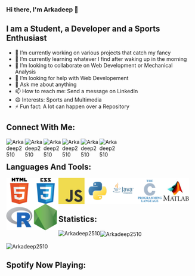 ### Hi there, I'm Arkadeep 👋

<!--
**Arkadeep2510/Arkadeep2510** is a ✨ _special_ ✨ repository because its `README.md` (this file) appears on your GitHub profile.

Here are some ideas to get you started:

-->

## I am a Student, a Developer and a Sports Enthusiast
- 🔭 I’m currently working on various projects that catch my fancy
- 🌱 I’m currently learning whatever I find after waking up in the morning
- 👯 I’m looking to collaborate on Web Development or Mechanical Analysis
- 🤔 I’m looking for help with Web Developement
- 💬 Ask me about anything
- 📫 How to reach me: Send a message on LinkedIn 
- 😄 Interests: Sports and Multimedia 
- ⚡ Fun fact: A lot can happen over a Repository

## Connect With Me:
<a href="https://www.linkedin.com/in/arkadeep-mukherjee-a6b3a91a3/" target="blank"><img align="left" src="https://cdn.jsdelivr.net/npm/simple-icons@v3/icons/linkedin.svg" alt="Arkadeep2510" width="50px"/></a>
<a align="left" href="https://www.instagram.com/arkadeep2510/" target="blank"><img align="left" src="https://cdn.jsdelivr.net/npm/simple-icons@v3/icons/instagram.svg" alt="Arkadeep2510" width="50px"/></a>
<a align="left" href="https://www.facebook.com/arkadeep.mukherjee.79/" target="blank"><img align="left" src="https://cdn.jsdelivr.net/npm/simple-icons@v3/icons/facebook.svg" alt="Arkadeep2510" width="50px"/></a>
<a align="left" href="https://twitter.com/Arkadeep2510?s=08" target="blank"><img align="left" src="https://cdn.jsdelivr.net/npm/simple-icons@v3/icons/twitter.svg" alt="Arkadeep2510" width="50px"/></a>
<a align="left" align="left" href="https://open.spotify.com/user/31bd4t6y7cnjwtdyxsfyfffrw5jq?si=1b2faf9837954ed3" target="blank"><img align="left" src="https://cdn.jsdelivr.net/npm/simple-icons@v3/icons/spotify.svg" alt="Arkadeep2510" width="50px"/></a>
<a align="left" href="https://www.youtube.com/channel/UCkaEEpO0BmxrRiggvfDRklQ" target="blank"><img align="left" src="https://cdn.jsdelivr.net/npm/simple-icons@v3/icons/youtube.svg" alt="Arkadeep2510" width="50px"/></a>

</br>
</br>


## Languages And Tools:

<img align="left" alt="HTML5" width="70px" src="https://raw.githubusercontent.com/github/explore/80688e429a7d4ef2fca1e82350fe8e3517d3494d/topics/html/html.png" />
<img align="left" alt="CSS3" width="70px" src="https://raw.githubusercontent.com/github/explore/80688e429a7d4ef2fca1e82350fe8e3517d3494d/topics/css/css.png" />
<img align="left" alt="JS" width="70px" src="https://raw.githubusercontent.com/github/explore/80688e429a7d4ef2fca1e82350fe8e3517d3494d/topics/javascript/javascript.png" />
<img align="left" alt="Python" width="70px" src="https://raw.githubusercontent.com/github/explore/80688e429a7d4ef2fca1e82350fe8e3517d3494d/topics/python/python.png" />
<img align="left" alt="Java" width="70px" src="https://raw.githubusercontent.com/github/explore/80688e429a7d4ef2fca1e82350fe8e3517d3494d/topics/java/java.png" />
<img align="left" alt="C" width="70px" src="https://raw.githubusercontent.com/github/explore/80688e429a7d4ef2fca1e82350fe8e3517d3494d/topics/c/c.png" />
<img align="left" alt="MATLAB" width="70px" src="https://raw.githubusercontent.com/github/explore/80688e429a7d4ef2fca1e82350fe8e3517d3494d/topics/matlab/matlab.png" />
<img align="left" alt="R" width="70px" src="https://raw.githubusercontent.com/github/explore/80688e429a7d4ef2fca1e82350fe8e3517d3494d/topics/r/r.png" />
<img align="left" alt="NodeJS" width="70px" src="https://raw.githubusercontent.com/github/explore/80688e429a7d4ef2fca1e82350fe8e3517d3494d/topics/nodejs/nodejs.png" />

</br>
</br>
</br>
</br>

## Statistics:
<img align="left" src="https://github-readme-stats.vercel.app/api?username=Arkadeep2510&show_icons=true&title_color=0a1172&icon_color=ffa500&bg_color=fcf4f3&border_radius=10px&border_color=0a1172" alt="Arkadeep2510" />
<img align="center" src="https://github-readme-stats.vercel.app/api/top-langs/?username=Arkadeep2510&langs_count=8&title_color=0a1172&icon_color=ffa500&bg_color=fcf4f3&border_radius=10px&border_color=0a1172" alt="Arkadeep2510" />

<!--
<p><img align="center" src="https://github-readme-stats.vercel.app/api/top-langs/?username=Arkadeep2510&langs_count=8&title_color=0a1172&icon_color=ffa500&bg_color=fcf4f3&border_radius=10px&border_color=0a1172&layout=compact" alt="Arkadeep2510" /></p>
-->
<p><img align="center" src="https://github-readme-streak-stats.herokuapp.com?user=Arkadeep2510&background=FCF4F3&stroke=0A1172&currStreakNum=ED7014&sideLabels=0A1172&border=0A1172&dates=3944BC&sideNums=0A1172&borderRadius=10px" alt="Arkadeep2510" /></p>

## Spotify Now Playing:


